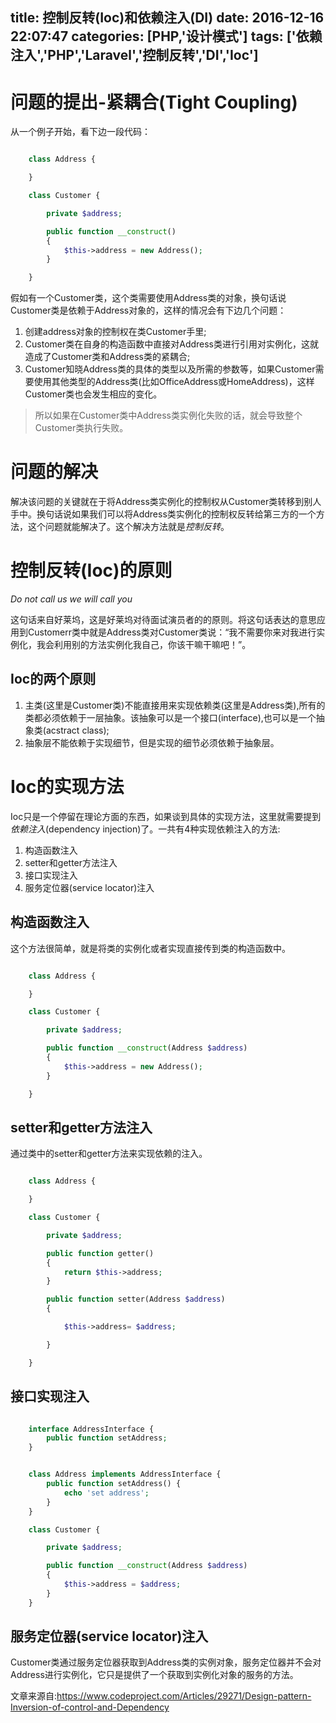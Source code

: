 title: 控制反转(Ioc)和依赖注入(DI)
date: 2016-12-16 22:07:47
categories: [PHP,'设计模式']
tags: ['依赖注入','PHP','Laravel','控制反转','DI','Ioc']
---

# 问题的提出-紧耦合(Tight Coupling)

从一个例子开始，看下边一段代码：

```php

	class Address {

    }

    class Customer {

        private $address;

        public function __construct()
        {
            $this->address = new Address();
        }

    }
```

假如有一个Customer类，这个类需要使用Address类的对象，换句话说Customer类是依赖于Address对象的，这样的情况会有下边几个问题：

1. 创建address对象的控制权在类Customer手里;
2. Customer类在自身的构造函数中直接对Address类进行引用对实例化，这就造成了Customer类和Address类的紧耦合;
3. Customer知晓Address类的具体的类型以及所需的参数等，如果Customer需要使用其他类型的Address类(比如OfficeAddress或HomeAddress)，这样Customer类也会发生相应的变化。

> 所以如果在Customer类中Address类实例化失败的话，就会导致整个Customer类执行失败。

# 问题的解决

解决该问题的关键就在于将Address类实例化的控制权从Customer类转移到别人手中。换句话说如果我们可以将Address类实例化的控制权反转给第三方的一个方法，这个问题就能解决了。这个解决方法就是*控制反转*。

# 控制反转(Ioc)的原则

*Do not call us we will call you*

这句话来自好莱坞，这是好莱坞对待面试演员者的的原则。将这句话表达的意思应用到Customerr类中就是Address类对Customer类说：“我不需要你来对我进行实例化，我会利用别的方法实例化我自己，你该干嘛干嘛吧！”。

## Ioc的两个原则

1. 主类(这里是Customer类)不能直接用来实现依赖类(这里是Address类),所有的类都必须依赖于一层抽象。该抽象可以是一个接口(interface),也可以是一个抽象类(acstract class);
2. 抽象层不能依赖于实现细节，但是实现的细节必须依赖于抽象层。

# Ioc的实现方法

Ioc只是一个停留在理论方面的东西，如果谈到具体的实现方法，这里就需要提到*依赖注入*(dependency injection)了。一共有4种实现依赖注入的方法:

1. 构造函数注入
2. setter和getter方法注入
3. 接口实现注入
4. 服务定位器(service locator)注入

## 构造函数注入

这个方法很简单，就是将类的实例化或者实现直接传到类的构造函数中。


```php

	class Address {

    }

    class Customer {

        private $address;

        public function __construct(Address $address)
        {
            $this->address = new Address();
        }

    }

```

## setter和getter方法注入

通过类中的setter和getter方法来实现依赖的注入。

```php

	class Address {

    }

    class Customer {

        private $address;

        public function getter()
        {
            return $this->address;
        }

        public function setter(Address $address)
        {

            $this->address= $address;

        }

    }

```

## 接口实现注入

```php

	interface AddressInterface {
        public function setAddress;
    }


    class Address implements AddressInterface {
        public function setAddress() {
            echo 'set address';
        }
    }

    class Customer {

        private $address;

        public function __construct(Address $address)
        {
            $this->address = $address;
        }
    }

```

## 服务定位器(service locator)注入

Customer类通过服务定位器获取到Address类的实例对象，服务定位器并不会对Address进行实例化，它只是提供了一个获取到实例化对象的服务的方法。


文章来源自:https://www.codeproject.com/Articles/29271/Design-pattern-Inversion-of-control-and-Dependency